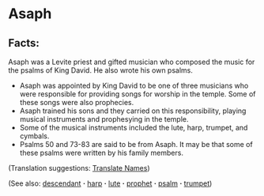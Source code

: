 # Asaph #

## Facts: ##

Asaph was a Levite priest and gifted musician who composed the music for the psalms of King David. He also wrote his own psalms.

* Asaph was appointed by King David to be one of three musicians who were responsible for providing songs for worship in the temple. Some of these songs were also prophecies.
* Asaph trained his sons and they carried on this responsibility, playing musical instruments and prophesying in the temple.
* Some of the musical instruments included the lute, harp, trumpet, and cymbals.
* Psalms 50 and 73-83 are said to be from Asaph. It may be that some of these psalms were written by his family members.

(Translation suggestions: [Translate Names](https://git.door43.org/Door43/en-ta-translate-vol1/src/master/content/translate_names.md))

(See also: [descendant](../other/descendant.md) **·** [harp](../other/harp.md) **·** [lute](../other/lute.md) **·** [prophet](../kt/prophet.md) **·** [psalm](../other/psalm.md) **·** [trumpet](../other/trumpet.md))

